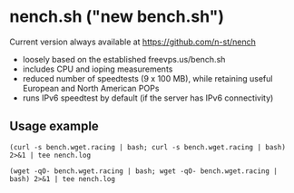 nench.sh ("new bench.sh")
=========================

Current version always available at https://github.com/n-st/nench

- loosely based on the established freevps.us/bench.sh
- includes CPU and ioping measurements
- reduced number of speedtests (9 x 100 MB), while retaining useful European
  and North American POPs
- runs IPv6 speedtest by default (if the server has IPv6 connectivity)

Usage example
-------------

```
(curl -s bench.wget.racing | bash; curl -s bench.wget.racing | bash) 2>&1 | tee nench.log
```

```
(wget -qO- bench.wget.racing | bash; wget -qO- bench.wget.racing | bash) 2>&1 | tee nench.log
```
